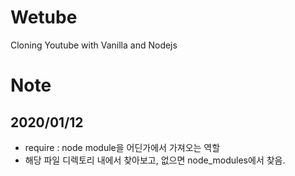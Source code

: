 # Wetube

Cloning Youtube with Vanilla and Nodejs



# Note

## 2020/01/12
- require : node module을 어딘가에서 가져오는 역할
- 해당 파일 디렉토리 내에서 찾아보고, 없으면 node_modules에서 찾음.